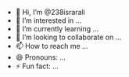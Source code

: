 - 👋 Hi, I’m @238israrali
- 👀 I’m interested in ...
- 🌱 I’m currently learning ...
- 💞️ I’m looking to collaborate on ...
- 📫 How to reach me ...
- 😄 Pronouns: ...
- ⚡ Fun fact: ...

<!---
238israrali/238israrali is a ✨ special ✨ repository because its `README.md` (this file) appears on your GitHub profile.
You can click the Preview link to take a look at your changes.
--->
